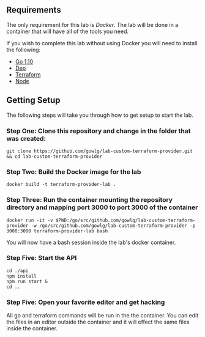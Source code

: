 ## Requirements
The only requirement for this lab is *Docker*. The lab will be done in a container that will have all of the tools you need.

If you wish to complete this lab without using Docker you will need to install the following:
- [Go 1.10](https://golang.org/doc/install)
- [Dep](https://golang.github.io/dep/docs/introduction.html)
- [Terraform](https://www.terraform.io/intro/getting-started/install.html)
- [Node](https://nodejs.org/en/)

## Getting Setup
The following steps will take you through how to get setup to start the lab.

### Step One: Clone this repository and change in the folder that was created:
`git clone https://github.com/gowlg/lab-custom-terraform-provider.git && cd lab-custom-terraform-provider`

### Step Two: Build the Docker image for the lab
`docker build -t terraform-provider-lab .`

### Step Three: Run the container mounting the repository directory and mapping port 3000 to port 3000 of the container
`docker run -it -v $PWD:/go/src/github.com/gowlg/lab-custom-terraform-provider -w /go/src/github.com/gowlg/lab-custom-terraform-provider -p 3000:3000 terraform-provider-lab bash`

You will now have a bash session inside the lab's docker container.

### Step Five: Start the API
```
cd ./api
npm install
npm run start &
cd ..
```

### Step Five: Open your favorite editor and get hacking
All go and terraform commands will be run in the the container.
You can edit the files in an editor outside the container and it will effect the same files inside the container.
